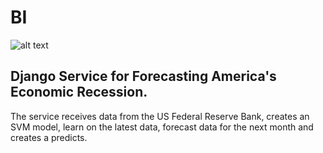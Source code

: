 # BI
![alt text](https://fred.stlouisfed.org/images/fred-masthead-research-2x.png)
<h2>Django Service for Forecasting America's Economic Recession.</h2>

<p>The service 
receives data from the US Federal Reserve Bank,
creates an SVM model,
learn on the latest data,
forecast data for the next month and
creates a predicts. 
</p>
